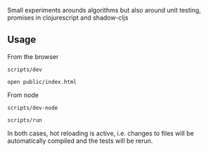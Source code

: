 Small experiments arounds algorithms but also around unit testing, promises in clojurescript and shadow-cljs

## Usage

From the browser

```
scripts/dev

open public/index.html
```

From node

```
scripts/dev-node

scripts/run
```

In both cases, hot reloading is active, i.e. changes to files will be automatically compiled and the tests will be rerun.
